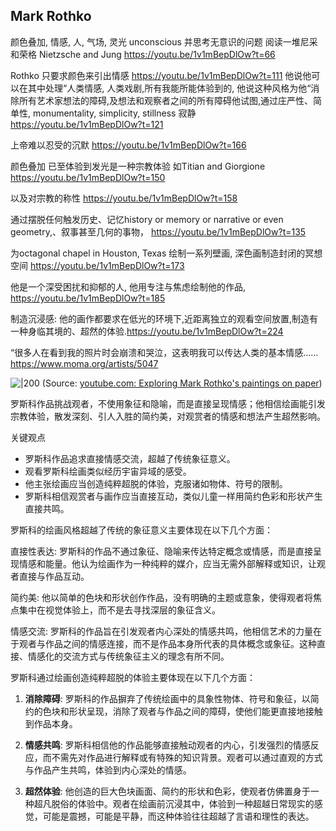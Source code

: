 ## Mark Rothko

颜色叠加, 情感, 人, 气场, 灵光
unconscious
并思考无意识的问题
阅读一堆尼采和荣格
Nietzsche and Jung 
https://youtu.be/1v1mBepDlOw?t=66

Rothko 只要求颜色来引出情感 https://youtu.be/1v1mBepDlOw?t=111
他说他可以在其中处理“人类情感, 人类戏剧,所有我能所能体验到的,
他说这种风格为他“消除所有艺术家想法的障碍,及想法和观察者之间的所有障碍他试图,通过庄严性、简单性, monumentality, simplicity, stillness 寂静
https://youtu.be/1v1mBepDlOw?t=121

上帝难以忍受的沉默 https://youtu.be/1v1mBepDlOw?t=166

颜色叠加 已至体验到发光是一种宗教体验 如Titian and Giorgione https://youtu.be/1v1mBepDlOw?t=150

以及对宗教的称性 https://youtu.be/1v1mBepDlOw?t=158


通过摆脱任何触发历史、记忆history or memory or narrative or even geometry,、叙事甚至几何的事物，
https://youtu.be/1v1mBepDlOw?t=135

为octagonal chapel in Houston, Texas 绘制一系列壁画, 深色画制造封闭的冥想空间 https://youtu.be/1v1mBepDlOw?t=173


他是一个深受困扰和抑郁的人, 他用专注与焦虑绘制他的作品, https://youtu.be/1v1mBepDlOw?t=185

制造沉浸感: 他的画作都要求在低光的环境下,近距离独立的观看空间放置,制造有一种身临其境的、超然的体验.https://youtu.be/1v1mBepDlOw?t=224


“很多人在看到我的照片时会崩溃和哭泣，这表明我可以传达人类的基本情感……
https://www.moma.org/artists/5047



![|200](https://i.ytimg.com/vi/V5ncTeyGM3Y/hqdefault.jpg)
(Source:  [youtube.com: Exploring Mark Rothko's paintings on paper](https://youtu.be/V5ncTeyGM3Y?t=134))

罗斯科作品挑战观者，不使用象征和隐喻，而是直接呈现情感；他相信绘画能引发宗教体验，散发深刻、引人入胜的简约美，对观赏者的情感和想法产生超然影响。

关键观点

- 罗斯科作品追求直接情感交流，超越了传统象征意义。
- 观看罗斯科绘画类似经历宇宙异域的感受。
- 他主张绘画应当创造纯粹超脱的体验，克服诸如物体、符号的限制。
- 罗斯科相信观赏者与画作应当直接互动，类似儿童一样用简约色彩和形状产生直接共鸣。


罗斯科的绘画风格超越了传统的象征意义主要体现在以下几个方面：

直接性表达: 罗斯科的作品不通过象征、隐喻来传达特定概念或情感，而是直接呈现情感和能量。他认为绘画作为一种纯粹的媒介，应当无需外部解释或知识，让观者直接与作品互动。

简约美: 他以简单的色块和形状创作作品，没有明确的主题或意象，使得观者将焦点集中在视觉体验上，而不是去寻找深层的象征含义。

情感交流: 罗斯科的作品旨在引发观者内心深处的情感共鸣，他相信艺术的力量在于观者与作品之间的情感连接，而不是作品本身所代表的具体概念或象征。这种直接、情感化的交流方式与传统象征主义的理念有所不同。

罗斯科通过绘画创造纯粹超脱的体验主要体现在以下几个方面：

1. **消除障碍**: 罗斯科的作品摒弃了传统绘画中的具象性物体、符号和象征，以简约的色块和形状呈现，消除了观者与作品之间的障碍，使他们能更直接地接触到作品本身。

2. **情感共鸣**: 罗斯科相信他的作品能够直接触动观者的内心，引发强烈的情感反应，而不需先对作品进行解释或有特殊的知识背景。观者可以通过直观的方式与作品产生共鸣，体验到内心深处的情感。

3. **超然体验**: 他创造的巨大色块画面、简约的形状和色彩，使观者仿佛置身于一种超凡脱俗的体验中。观者在绘画前沉浸其中，体验到一种超越日常现实的感觉，可能是震撼，可能是平静，而这种体验往往超越了言语和理性的表达。
